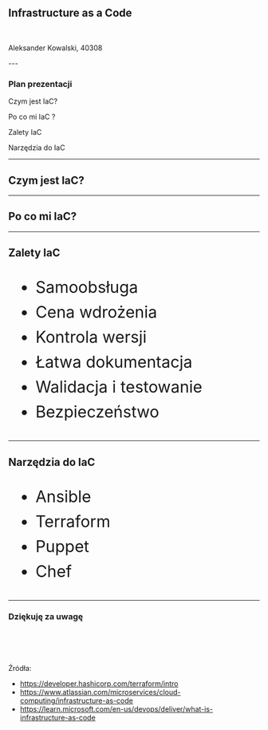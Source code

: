 ## Infrastructure as a Code
\
<img width="500" data-src="presentations/slides/images/logo.png">
<p>Aleksander Kowalski, 40308</p>
---

### Plan prezentacji

<p class="fragment" data-fragment-index="1">Czym jest IaC?</p>
<p class="fragment" data-fragment-index="2">Po co mi IaC ? </p>
<p class="fragment" data-fragment-index="3">Zalety IaC</p>
<p class="fragment" data-fragment-index="4">Narzędzia do IaC</p>

---

## Czym jest IaC?

---

## Po co mi IaC?

---

## Zalety IaC 

<ul style="font-size: 32px; line-height: 50px;">  
	<li>Samoobsługa</li>
	<li>Cena wdrożenia</li>
    <li>Kontrola wersji</li>  
    <li>Łatwa dokumentacja</li>  
    <li>Walidacja i testowanie</li>  
    <li>Bezpieczeństwo</li>  
</ul>

---

## Narzędzia do IaC

<ul style="font-size: 32px; line-height: 50px;">
    <li>Ansible</li>
    <li>Terraform</li>
    <li>Puppet</li>
    <li>Chef</li>
</ul>

---

### Dziękuję za uwagę

<br><br><br><br>
Źródła:

- https://developer.hashicorp.com/terraform/intro
- https://www.atlassian.com/microservices/cloud-computing/infrastructure-as-code
- https://learn.microsoft.com/en-us/devops/deliver/what-is-infrastructure-as-code
